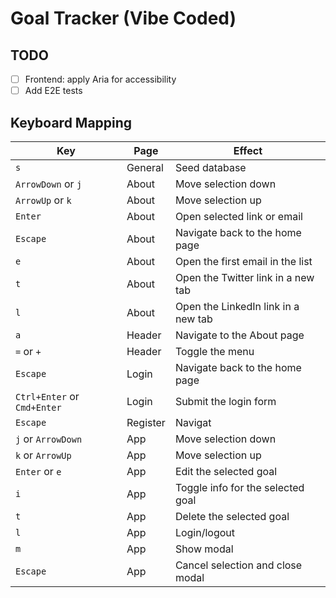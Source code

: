 # Goal Tracker (Vibe Coded)

## TODO

- [ ] Frontend: apply Aria for accessibility
- [ ] Add E2E tests

## Keyboard Mapping

| Key                         | Page     | Effect                              |
| --------------------------- | -------- | ----------------------------------- |
| `s`                         | General  | Seed database                       |
| `ArrowDown` or `j`          | About    | Move selection down                 |
| `ArrowUp` or `k`            | About    | Move selection up                   |
| `Enter`                     | About    | Open selected link or email         |
| `Escape`                    | About    | Navigate back to the home page      |
| `e`                         | About    | Open the first email in the list    |
| `t`                         | About    | Open the Twitter link in a new tab  |
| `l`                         | About    | Open the LinkedIn link in a new tab |
| `a`                         | Header   | Navigate to the About page          |
| `=` or `+`                  | Header   | Toggle the menu                     |
| `Escape`                    | Login    | Navigate back to the home page      |
| `Ctrl+Enter` or `Cmd+Enter` | Login    | Submit the login form               |
| `Escape`                    | Register | Navigat                             |
| `j` or `ArrowDown`          | App      | Move selection down                 |
| `k` or `ArrowUp`            | App      | Move selection up                   |
| `Enter` or `e`              | App      | Edit the selected goal              |
| `i`                         | App      | Toggle info for the selected goal   |
| `t`                         | App      | Delete the selected goal            |
| `l`                         | App      | Login/logout                        |
| `m`                         | App      | Show modal                          |
| `Escape`                    | App      | Cancel selection and close modal    |
